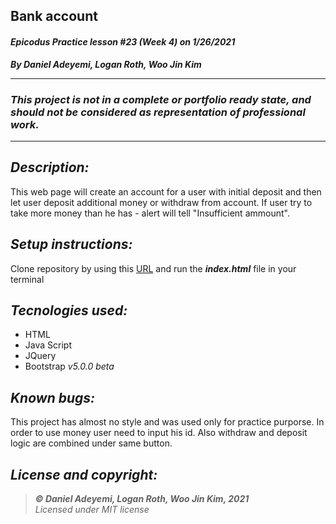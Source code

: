 ## Bank account
#### *Epicodus Practice lesson #23 (Week 4) on 1/26/2021*
***By Daniel Adeyemi, Logan Roth, Woo Jin Kim***
***
### *This project is not in a complete or portfolio ready state, and should not be considered as representation of professional work.*
***

## *Description:*
This web page will create an account for a user with initial deposit and then let user deposit additional money or withdraw from account. If user try to take more money than he has - alert will tell "Insufficient ammount".

## *Setup instructions:*
Clone repository by using this [URL](https://github.com/DanielAdeyemi/Epicodus_practice_1_26_bankAccount.git) and run the ***index.html*** file in your terminal

## *Tecnologies used:*
* HTML
* Java Script
* JQuery
* Bootstrap *v5.0.0 beta*

## *Known bugs:*
This project has almost no style and was used only for practice purporse. In order to use money user need to input his id. Also withdraw and deposit logic are combined under same button.

## *License and copyright:*

> ***© Daniel Adeyemi, Logan Roth, Woo Jin Kim, 2021***   
> *Licensed under MIT license*
